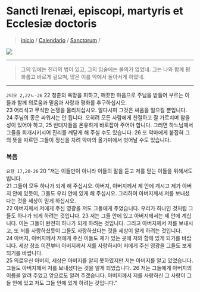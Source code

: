 # Sancti Irenæi, episcopi, martyris et Ecclesiæ doctoris

> [inicio](../../README.md) / [Calendario](../../LC.md) / [Sanctorum](../SS.md) / 

![](http://www.christianunity.va/content/dam/unitacristiani/Images/2022/Gennaio/Sant_Ireneo/Irenaeus.jpeg/_jcr_content/renditions/cq5dam.web.1280.1280.jpeg)

----



> 그의 입에는 진리의 법이 있고, 그의 입술에는 불의가 없었네. 그는 나와 함께 평화롭고 바르게 걸으며, 많은 이를 악에서 돌아서게 하였네.



----

`2티모 2,22ㄴ-26` 22	청춘의 욕망을 피하고, 깨끗한 마음으로 주님을 받들어 부르는 이들과 함께 의로움과 믿음과 사랑과 평화를 추구하십시오.  
23	어리석고 무식한 논쟁을 물리치십시오. 알다시피 그것은 싸움을 일으킬 뿐입니다.  
24	주님의 종은 싸워서는 안 됩니다. 오히려 모든 사람에게 친절하고 잘 가르치며 참을성이 있어야 하고, 25	반대자들을 온유하게 바로잡아 주어야 합니다. 그러면 하느님께서 그들을 회개시키시어 진리를 깨닫게 해 주실 수도 있습니다. 26	또 악마에게 붙잡혀 그의 뜻을 따르던 그들이 정신을 차려 악마의 올가미에서 벗어날 수도 있습니다.


### 복음
`요한 17,20-26` 20	“저는 이들만이 아니라 이들의 말을 듣고 저를 믿는 이들을 위해서도 빕니다.  
21	그들이 모두 하나가 되게 해 주십시오. 아버지, 아버지께서 제 안에 계시고 제가 아버지 안에 있듯이, 그들도 우리 안에 있게 해 주십시오. 그리하여 아버지께서 저를 보내셨다는 것을 세상이 믿게 하십시오.  
22	아버지께서 저에게 주신 영광을 저도 그들에게 주었습니다. 우리가 하나인 것처럼 그들도 하나가 되게 하려는 것입니다. 23	저는 그들 안에 있고 아버지께서는 제 안에 계십니다. 이는 그들이 완전히 하나가 되게 하려는 것입니다. 그리고 아버지께서 저를 보내시고, 또 저를 사랑하셨듯이 그들도 사랑하셨다는 것을 세상이 알게 하려는 것입니다.  
24	아버지, 아버지께서 저에게 주신 이들도 제가 있는 곳에 저와 함께 있게 되기를 바랍니다. 세상 창조 이전부터 아버지께서 저를 사랑하시어 저에게 주신 영광을 그들도 보게 되기를 바랍니다.  
25	의로우신 아버지, 세상은 아버지를 알지 못하였지만 저는 아버지를 알고 있었습니다. 그들도 아버지께서 저를 보내셨다는 것을 알게 되었습니다. 26	저는 그들에게 아버지의 이름을 알려 주었고 앞으로도 알려 주겠습니다. 아버지께서 저를 사랑하신 그 사랑이 그들 안에 있고 저도 그들 안에 있게 하려는 것입니다.”